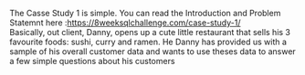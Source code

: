 
The Casse Study 1 is simple. You can read the Introduction and Problem Statemnt here :https://8weeksqlchallenge.com/case-study-1/   
Basically, out client, Danny, opens up a cute little restaurant that sells his 3 favourite foods: sushi, curry and ramen. He Danny has provided us with a sample of his overall customer data and  wants to use theses data to answer a few simple questions about his customers
